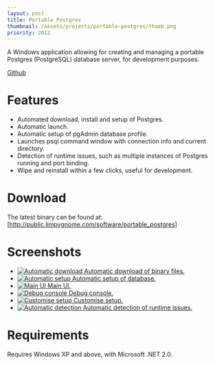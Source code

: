 ```yaml
---
layout: post
title: Portable Postgres
thumbnail: /assets/projects/portable-postgres/thumb.png
priority: 2012
---
```


A Windows application allowing for creating and managing a portable Postgres (PostgreSQL) database server, for development purposes.

[Github](https://github.com/limpygnome/Portable-Postgres)

# Features
- Automated download, install and setup of Postgres.
- Automatic launch.
- Automatic setup of pgAdmin database profile.
- Launches psql command window with connection info and current directory.
- Detection of runtime issues, such as multiple instances of Postgres running and port binding.
- Wipe and reinstall within a few clicks, useful for development.

# Download
The latest binary can be found at:
[http://public.limpygnome.com/software/portable_postgres]

# Screenshots
<ul class="gallery">
    <li>
        <a href="/assets/projects/portable-postgres/screenshot1.png" class="screenshot">
            <img src="/assets/projects/portable-postgres/screenshot1.png" alt="Automatic download" />
            Automatic download of binary files.
        </a>
    </li>
    <li>
        <a href="/assets/projects/portable-postgres/screenshot2.png" class="screenshot">
            <img src="/assets/projects/portable-postgres/screenshot2.png" alt="Automatic setup" />
            Automatic setup of database.
        </a>
    </li>
    <li>
        <a href="/assets/projects/portable-postgres/screenshot3.png" class="screenshot">
            <img src="/assets/projects/portable-postgres/screenshot3.png" alt="Main UI" />
            Main UI.
        </a>
    </li>
    <li>
        <a href="/assets/projects/portable-postgres/screenshot4.png" class="screenshot">
            <img src="/assets/projects/portable-postgres/screenshot4.png" alt="Debug console" />
            Debug console.
        </a>
    </li>
    <li>
        <a href="/assets/projects/portable-postgres/screenshot5.png" class="screenshot">
            <img src="/assets/projects/portable-postgres/screenshot5.png" alt="Customise setup" />
            Customise setup.
        </a>
    </li>
    <li>
        <a href="/assets/projects/portable-postgres/screenshot6.png" class="screenshot">
            <img src="/assets/projects/portable-postgres/screenshot6.png" alt="Automatic detection" />
            Automatic detection of runtime issues.
        </a>
    </li>
</ul>

# Requirements
Requires Windows XP and above, with Microsoft .NET 2.0.
